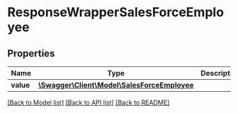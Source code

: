 # ResponseWrapperSalesForceEmployee

## Properties
Name | Type | Description | Notes
------------ | ------------- | ------------- | -------------
**value** | [**\Swagger\Client\Model\SalesForceEmployee**](SalesForceEmployee.md) |  | [optional] 

[[Back to Model list]](../../README.md#documentation-for-models) [[Back to API list]](../../README.md#documentation-for-api-endpoints) [[Back to README]](../../README.md)

